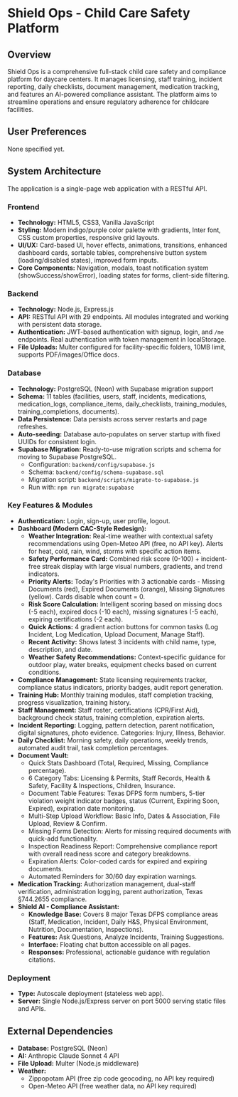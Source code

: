 # Shield Ops - Child Care Safety Platform

## Overview
Shield Ops is a comprehensive full-stack child care safety and compliance platform for daycare centers. It manages licensing, staff training, incident reporting, daily checklists, document management, medication tracking, and features an AI-powered compliance assistant. The platform aims to streamline operations and ensure regulatory adherence for childcare facilities.

## User Preferences
None specified yet.

## System Architecture
The application is a single-page web application with a RESTful API.

### Frontend
- **Technology:** HTML5, CSS3, Vanilla JavaScript
- **Styling:** Modern indigo/purple color palette with gradients, Inter font, CSS custom properties, responsive grid layouts.
- **UI/UX:** Card-based UI, hover effects, animations, transitions, enhanced dashboard cards, sortable tables, comprehensive button system (loading/disabled states), improved form inputs.
- **Core Components:** Navigation, modals, toast notification system (showSuccess/showError), loading states for forms, client-side filtering.

### Backend
- **Technology:** Node.js, Express.js
- **API:** RESTful API with 29 endpoints. All modules integrated and working with persistent data storage.
- **Authentication:** JWT-based authentication with signup, login, and `/me` endpoints. Real authentication with token management in localStorage.
- **File Uploads:** Multer configured for facility-specific folders, 10MB limit, supports PDF/images/Office docs.

### Database
- **Technology:** PostgreSQL (Neon) with Supabase migration support
- **Schema:** 11 tables (facilities, users, staff, incidents, medications, medication_logs, compliance_items, daily_checklists, training_modules, training_completions, documents).
- **Data Persistence:** Data persists across server restarts and page refreshes.
- **Auto-seeding:** Database auto-populates on server startup with fixed UUIDs for consistent login.
- **Supabase Migration:** Ready-to-use migration scripts and schema for moving to Supabase PostgreSQL.
  - Configuration: `backend/config/supabase.js`
  - Schema: `backend/config/schema-supabase.sql`
  - Migration script: `backend/scripts/migrate-to-supabase.js`
  - Run with: `npm run migrate:supabase`

### Key Features & Modules
- **Authentication:** Login, sign-up, user profile, logout.
- **Dashboard (Modern CAC-Style Redesign):**
    - **Weather Integration:** Real-time weather with contextual safety recommendations using Open-Meteo API (free, no API key). Alerts for heat, cold, rain, wind, storms with specific action items.
    - **Safety Performance Card:** Combined risk score (0-100) + incident-free streak display with large visual numbers, gradients, and trend indicators.
    - **Priority Alerts:** Today's Priorities with 3 actionable cards - Missing Documents (red), Expired Documents (orange), Missing Signatures (yellow). Cards disable when count = 0.
    - **Risk Score Calculation:** Intelligent scoring based on missing docs (-5 each), expired docs (-10 each), missing signatures (-5 each), expiring certifications (-2 each).
    - **Quick Actions:** 4 gradient action buttons for common tasks (Log Incident, Log Medication, Upload Document, Manage Staff).
    - **Recent Activity:** Shows latest 3 incidents with child name, type, description, and date.
    - **Weather Safety Recommendations:** Context-specific guidance for outdoor play, water breaks, equipment checks based on current conditions.
- **Compliance Management:** State licensing requirements tracker, compliance status indicators, priority badges, audit report generation.
- **Training Hub:** Monthly training modules, staff completion tracking, progress visualization, training history.
- **Staff Management:** Staff roster, certifications (CPR/First Aid), background check status, training completion, expiration alerts.
- **Incident Reporting:** Logging, pattern detection, parent notification, digital signatures, photo evidence. Categories: Injury, Illness, Behavior.
- **Daily Checklist:** Morning safety, daily operations, weekly trends, automated audit trail, task completion percentages.
- **Document Vault:**
    - Quick Stats Dashboard (Total, Required, Missing, Compliance percentage).
    - 6 Category Tabs: Licensing & Permits, Staff Records, Health & Safety, Facility & Inspections, Children, Insurance.
    - Document Table Features: Texas DFPS form numbers, 5-tier violation weight indicator badges, status (Current, Expiring Soon, Expired), expiration date monitoring.
    - Multi-Step Upload Workflow: Basic Info, Dates & Association, File Upload, Review & Confirm.
    - Missing Forms Detection: Alerts for missing required documents with quick-add functionality.
    - Inspection Readiness Report: Comprehensive compliance report with overall readiness score and category breakdowns.
    - Expiration Alerts: Color-coded cards for expired and expiring documents.
    - Automated Reminders for 30/60 day expiration warnings.
- **Medication Tracking:** Authorization management, dual-staff verification, administration logging, parent authorization, Texas §744.2655 compliance.
- **Shield AI - Compliance Assistant:**
    - **Knowledge Base:** Covers 8 major Texas DFPS compliance areas (Staff, Medication, Incident, Daily H&S, Physical Environment, Nutrition, Documentation, Inspections).
    - **Features:** Ask Questions, Analyze Incidents, Training Suggestions.
    - **Interface:** Floating chat button accessible on all pages.
    - **Responses:** Professional, actionable guidance with regulation citations.

### Deployment
- **Type:** Autoscale deployment (stateless web app).
- **Server:** Single Node.js/Express server on port 5000 serving static files and APIs.

## External Dependencies
- **Database:** PostgreSQL (Neon)
- **AI:** Anthropic Claude Sonnet 4 API
- **File Upload:** Multer (Node.js middleware)
- **Weather:** 
  - Zippopotam API (free zip code geocoding, no API key required)
  - Open-Meteo API (free weather data, no API key required)